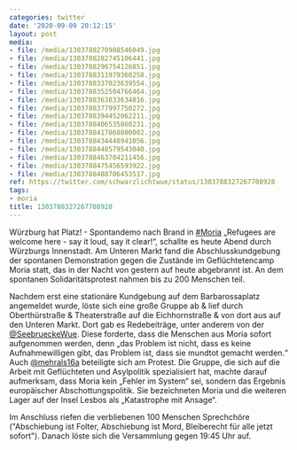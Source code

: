 ```yaml
---
categories: twitter
date: '2020-09-09 20:12:15'
layout: post
media:
- file: /media/1303788270988546049.jpg
- file: /media/1303788282745106441.jpg
- file: /media/1303788296754126851.jpg
- file: /media/1303788311979360258.jpg
- file: /media/1303788337023639554.jpg
- file: /media/1303788352504766464.jpg
- file: /media/1303788363833634816.jpg
- file: /media/1303788377997750272.jpg
- file: /media/1303788394452062211.jpg
- file: /media/1303788406535860231.jpg
- file: /media/1303788417868800002.jpg
- file: /media/1303788434448941056.jpg
- file: /media/1303788448579543040.jpg
- file: /media/1303788463704211456.jpg
- file: /media/1303788475456593922.jpg
- file: /media/1303788488706453517.jpg
ref: https://twitter.com/schwarzlichtwue/status/1303788327267708928
tags:
- moria
title: 1303788327267708928
---
```

Würzburg hat Platz! - Spontandemo nach Brand in [#Moria](/t/moria) 
„Refugees are welcome here - say it loud, say it clear!“, schallte es heute Abend durch Würzburgs Innenstadt. 
Am Unteren Markt fand die Abschlusskundgebung der spontanen Demonstration gegen die Zustände im Geflüchtetencamp Moria statt, das in der Nacht von gestern auf heute abgebrannt ist. 
An dem spontanen Solidaritätsprotest nahmen bis zu 200 Menschen teil.

Nachdem erst eine stationäre Kundgebung auf dem Barbarossaplatz angemeldet wurde, löste sich eine große Gruppe ab &amp; lief durch Oberthürstraße &amp; Theaterstraße auf die Eichhornstraße &amp;  von dort aus auf den Unteren Markt. Dort gab es Redebeiträge, unter anderem von der [@SeebrueckeWue](https://twitter.com/SeebrueckeWue).
Diese forderte, dass die Menschen aus Moria sofort aufgenommen werden, denn „das Problem ist nicht, dass es keine Aufnahmewilligen gibt, das Problem ist, dass sie mundtot gemacht werden.“ 
Auch [@mehrals16a](https://twitter.com/mehrals16a) beteiligte sich am Protest. Die Gruppe, die sich auf die Arbeit mit Geflüchteten und Asylpolitik spezialisiert hat, machte darauf aufmerksam, dass Moria kein „Fehler im System“ sei, sondern das Ergebnis europäischer Abschottungspolitik.
Sie bezeichneten Moria und die weiteren Lager auf der Insel Lesbos als „Katastrophe mit Ansage“.



Im Anschluss riefen die verbliebenen 100 Menschen Sprechchöre ("Abschiebung ist Folter, Abschiebung ist Mord, Bleiberecht für alle jetzt sofort").
Danach löste sich die Versammlung gegen 19:45 Uhr auf.